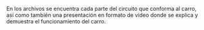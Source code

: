 En los archivos se encuentra cada parte del circuito que conforma al carro, así como también una presentación en formato de video donde se explica y demuestra el funcionamiento del carro.
